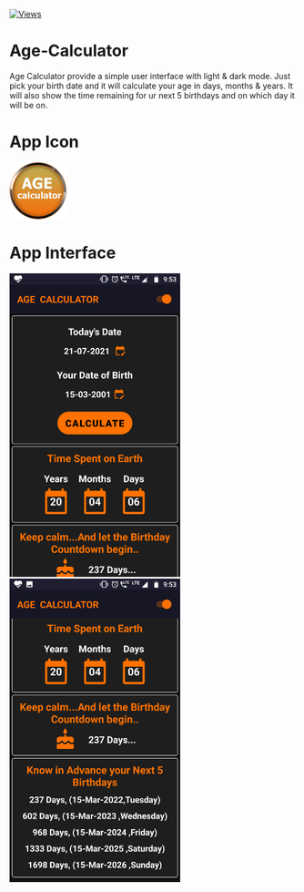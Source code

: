 [![Views](https://visitor-badge.glitch.me/badge?page_id=undiscovered-genius.undiscovered-genius/Age-Calculator)](https://github.com/undiscovered-genius/Age-Calculator)

# Age-Calculator
Age Calculator provide a simple user interface with light & dark mode. Just pick your birth date and it will calculate your age in days, months & years. It will also show the time remaining for ur next 5 birthdays and on which day it will be on. 

# App Icon
<img src = "app\src\main\res\drawable\logo.png" width="100">

# App Interface
<img src = "app\src\main\res\drawable\screenshot1.png" width="300">
<img src = "app\src\main\res\drawable\screenshot2.png" width="300">
